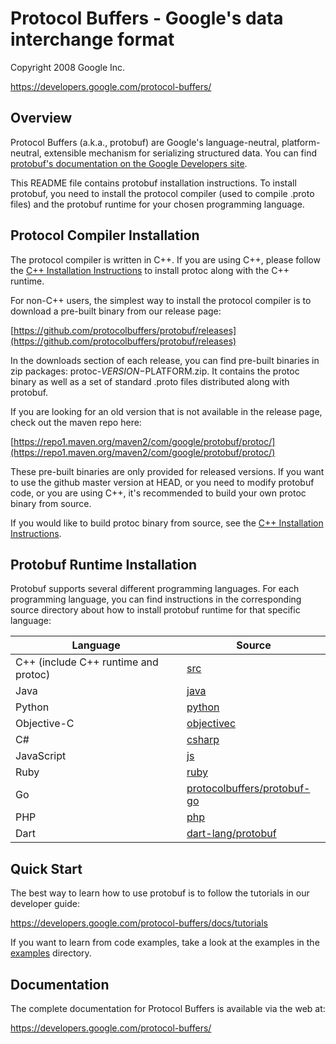 Protocol Buffers - Google's data interchange format 
=================================================== 
 
Copyright 2008 Google Inc. 
 
https://developers.google.com/protocol-buffers/ 
 
Overview 
-------- 
 
Protocol Buffers (a.k.a., protobuf) are Google's language-neutral, 
platform-neutral, extensible mechanism for serializing structured data. You 
can find [protobuf's documentation on the Google Developers site](https://developers.google.com/protocol-buffers/). 
 
This README file contains protobuf installation instructions. To install 
protobuf, you need to install the protocol compiler (used to compile .proto 
files) and the protobuf runtime for your chosen programming language. 
 
Protocol Compiler Installation 
------------------------------ 
 
The protocol compiler is written in C++. If you are using C++, please follow 
the [C++ Installation Instructions](src/README.md) to install protoc along 
with the C++ runtime. 
 
For non-C++ users, the simplest way to install the protocol compiler is to 
download a pre-built binary from our release page: 
 
  [https://github.com/protocolbuffers/protobuf/releases](https://github.com/protocolbuffers/protobuf/releases) 
 
In the downloads section of each release, you can find pre-built binaries in 
zip packages: protoc-$VERSION-$PLATFORM.zip. It contains the protoc binary 
as well as a set of standard .proto files distributed along with protobuf. 
 
If you are looking for an old version that is not available in the release 
page, check out the maven repo here: 
 
  [https://repo1.maven.org/maven2/com/google/protobuf/protoc/](https://repo1.maven.org/maven2/com/google/protobuf/protoc/) 
 
These pre-built binaries are only provided for released versions. If you want 
to use the github master version at HEAD, or you need to modify protobuf code, 
or you are using C++, it's recommended to build your own protoc binary from 
source. 
 
If you would like to build protoc binary from source, see the [C++ Installation 
Instructions](src/README.md). 
 
Protobuf Runtime Installation 
----------------------------- 
 
Protobuf supports several different programming languages. For each programming 
language, you can find instructions in the corresponding source directory about 
how to install protobuf runtime for that specific language: 
 
| Language                             | Source                                                      | 
|--------------------------------------|-------------------------------------------------------------| 
| C++ (include C++ runtime and protoc) | [src](src)                                                  | 
| Java                                 | [java](java)                                                | 
| Python                               | [python](python)                                            | 
| Objective-C                          | [objectivec](objectivec)                                    | 
| C#                                   | [csharp](csharp)                                            | 
| JavaScript                           | [js](js)                                                    | 
| Ruby                                 | [ruby](ruby)                                                | 
| Go                                   | [protocolbuffers/protobuf-go](https://github.com/protocolbuffers/protobuf-go)| 
| PHP                                  | [php](php)                                                  | 
| Dart                                 | [dart-lang/protobuf](https://github.com/dart-lang/protobuf) | 
 
Quick Start 
----------- 
 
The best way to learn how to use protobuf is to follow the tutorials in our 
developer guide: 
 
https://developers.google.com/protocol-buffers/docs/tutorials 
 
If you want to learn from code examples, take a look at the examples in the 
[examples](examples) directory. 
 
Documentation 
------------- 
 
The complete documentation for Protocol Buffers is available via the 
web at: 
 
https://developers.google.com/protocol-buffers/ 
